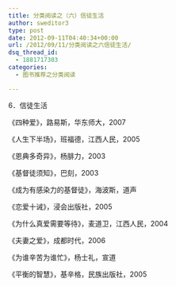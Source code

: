 ```yaml
---
title: 分类阅读之（六）信徒生活
author: sweditor3
type: post
date: 2012-09-11T04:40:34+00:00
url: /2012/09/11/分类阅读之六信徒生活/
dsq_thread_id:
  - 1881717303
categories:
  - 图书推荐之分类阅读

---
```

6．信徒生活
  
《四种爱》，路易斯，华东师大，2007
  
《人生下半场》，班福德，江西人民，2005
  
《恩典多奇异》，杨腓力，2003
  
《基督徒须知》，巴刻，2003
  
《成为有感染力的基督徒》，海波斯，道声
  
《恋爱十诫》，浸会出版社，2005
  
《为什么真爱需要等待》，麦道卫，江西人民，2004
  
《夫妻之爱》，成都时代，2006
  
《为谁辛苦为谁忙》，杨士礼，宣道
  
《平衡的智慧》，基辛格，民族出版社，2005